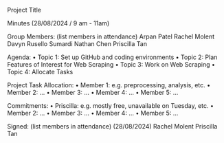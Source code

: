 Project Title

Minutes (28/08/2024 / 9 am - 11am)

Group Members: (list members in attendance)
Arpan Patel
Rachel Molent
Davyn Rusello Sumardi
Nathan Chen
Priscilla Tan

Agenda:
• Topic 1: Set up GitHub and coding environments
• Topic 2: Plan Features of Interest for Web Scraping
• Topic 3: Work on Web Scraping
• Topic 4: Allocate Tasks

Project Task Allocation:
• Member 1: e.g. preprocessing, analysis, etc.
• Member 2: ...
• Member 3: ...
• Member 4: ...
• Member 5: ...

Commitments:
• Priscilla: e.g. mostly free, unavailable on Tuesday, etc.
• Member 2: ...
• Member 3: ...
• Member 4: ...
• Member 5: ...

Signed: (list members in attendance) (28/08/2024)
Rachel Molent
Priscilla Tan 
